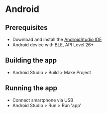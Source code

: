 # Android

## Prerequisites
* Download and install the [AndroidStudio IDE](https://developer.android.com/studio)
* Android device with BLE, API Level 26+

## Building the app
* Android Studio > Build > Make Project

## Running the app
* Connect smartphone via USB
* Android Studio > Run > Run 'app'
